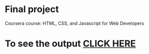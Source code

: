 
# Final project

Coursera course: HTML, CSS, and Javascript for Web Developers

# To see the output [CLICK HERE](https://flipexe.github.io/github.io/DavidChu)